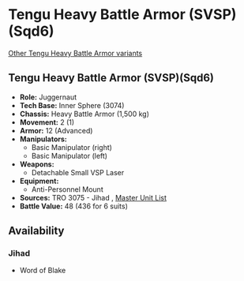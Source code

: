 # Tengu Heavy Battle Armor (SVSP)(Sqd6) 

[Other Tengu Heavy Battle Armor variants](../tengu_heavy_battle_armor.md) 

## Tengu Heavy Battle Armor (SVSP)(Sqd6) 

- **Role:** Juggernaut 
- **Tech Base:** Inner Sphere (3074) 
- **Chassis:** Heavy Battle Armor (1,500 kg) 
- **Movement:** 2 (1) 
- **Armor:** 12 (Advanced) 
- **Manipulators:** 
  - Basic Manipulator (right) 
  - Basic Manipulator (left) 
- **Weapons:** 
  - Detachable Small VSP Laser 
- **Equipment:** 
  - Anti-Personnel Mount 
- **Sources:** TRO 3075 - Jihad , [Master Unit List](http://masterunitlist.info/Unit/Details/9047) 
- **Battle Value:** 48 (436 for 6 suits) 

## Availability 

### Jihad 

- Word of Blake 

